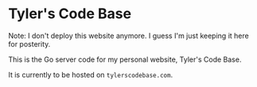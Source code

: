 Tyler's Code Base
=================

Note: I don't deploy this website anymore. I guess I'm just keeping it here for posterity.

This is the Go server code for my personal website, Tyler's Code Base.

It is currently to be hosted on `tylerscodebase.com`.
